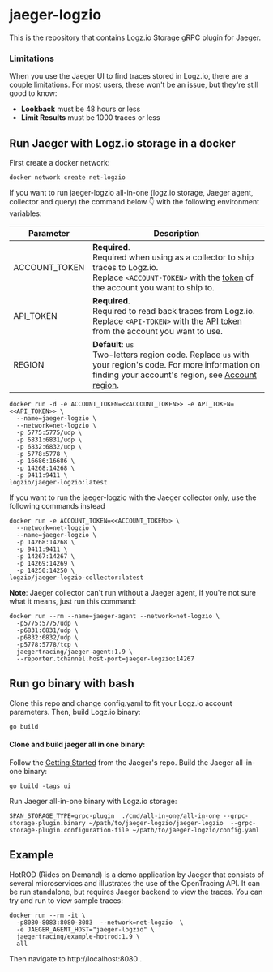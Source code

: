 # jaeger-logzio

This is the repository that contains Logz.io Storage gRPC plugin for Jaeger.

### Limitations

When you use the Jaeger UI to find traces stored in Logz.io, there are a couple limitations.
For most users, these won't be an issue, but they're still good to know:

* **Lookback** must be 48 hours or less
* **Limit Results** must be 1000 traces or less

## Run Jaeger with Logz.io storage in a docker

First create a docker network:
```
docker network create net-logzio
```
If you want to run jaeger-logzio all-in-one (logz.io storage, Jaeger agent, collector and query) the command below 👇 with the following environment variables:

| Parameter | Description |
|---|---|
| ACCOUNT_TOKEN | **Required**.<br> Required when using as a collector to ship traces to Logz.io. <br> Replace `<ACCOUNT-TOKEN>` with the [token](https://app.logz.io/#/dashboard/settings/general) of the account you want to ship to. |
| API_TOKEN | **Required**.<br> Required to read back traces from Logz.io. <br> Replace `<API-TOKEN>` with the [API token](https://app.logz.io/#/dashboard/settings/api-tokens) from the account you want to use. |
| REGION | **Default**: `us` <br> Two-letters region code. Replace `us` with your region's code. For more information on finding your account's region, see [Account region](https://docs.logz.io/user-guide/accounts/account-region.html). |

```
docker run -d -e ACCOUNT_TOKEN=<<ACCOUNT_TOKEN>> -e API_TOKEN=<<API_TOKEN>> \
  --name=jaeger-logzio \
  --network=net-logzio \
  -p 5775:5775/udp \
  -p 6831:6831/udp \
  -p 6832:6832/udp \
  -p 5778:5778 \
  -p 16686:16686 \
  -p 14268:14268 \
  -p 9411:9411 \
logzio/jaeger-logzio:latest

```

If you want to run the jaeger-logzio with the Jaeger collector only, use the following commands instead
```
docker run -e ACCOUNT_TOKEN=<<ACCOUNT_TOKEN>> \
  --network=net-logzio \
  --name=jaeger-logzio \
  -p 14268:14268 \
  -p 9411:9411 \
  -p 14267:14267 \
  -p 14269:14269 \
  -p 14250:14250 \
logzio/jaeger-logzio-collector:latest
```

**Note**: Jaeger collector can't run without a Jaeger agent, if you're not sure what it means, just run this command:
```
docker run --rm --name=jaeger-agent --network=net-logzio \
  -p5775:5775/udp \
  -p6831:6831/udp \
  -p6832:6832/udp \
  -p5778:5778/tcp \
  jaegertracing/jaeger-agent:1.9 \
  --reporter.tchannel.host-port=jaeger-logzio:14267
```

## Run go binary with bash

Clone this repo and change config.yaml to fit your Logz.io account parameters.
Then, build Logz.io binary:

```
go build
```

#### Clone and build jaeger all in one binary:

Follow the [Getting Started](https://github.com/jaegertracing/jaeger/blob/master/CONTRIBUTING.md#getting-started) from the Jaeger's repo.
Build the Jaeger all-in-one binary:

```
go build -tags ui
```

Run Jaeger all-in-one binary with Logz.io storage:

```
SPAN_STORAGE_TYPE=grpc-plugin  ./cmd/all-in-one/all-in-one --grpc-storage-plugin.binary ~/path/to/jaeger-logzio/jaeger-logzio  --grpc-storage-plugin.configuration-file ~/path/to/jaeger-logzio/config.yaml
```

## Example
HotROD (Rides on Demand) is a demo application by Jaeger that consists of several microservices and illustrates the use of the OpenTracing API.
It can be run standalone, but requires Jaeger backend to view the traces.
You can try and run to view sample traces:
```
docker run --rm -it \
  -p8080-8083:8080-8083  --network=net-logzio  \
  -e JAEGER_AGENT_HOST="jaeger-logzio" \
  jaegertracing/example-hotrod:1.9 \
  all
```

Then navigate to http://localhost:8080 .